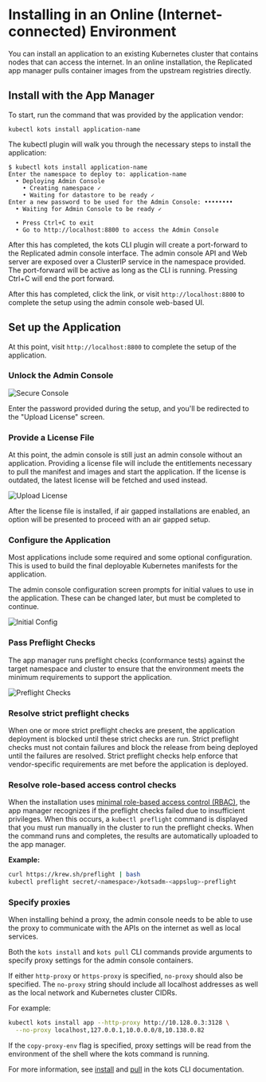 # Installing in an Online (Internet-connected) Environment

You can install an application to an existing Kubernetes cluster that contains nodes that can access the internet.
In an online installation, the Replicated app manager pulls container images from the upstream registries directly.

## Install with the App Manager

To start, run the command that was provided by the application vendor:

```shell
kubectl kots install application-name
```

The kubectl plugin will walk you through the necessary steps to install the application:

```shell
$ kubectl kots install application-name
Enter the namespace to deploy to: application-name
  • Deploying Admin Console
    • Creating namespace ✓
    • Waiting for datastore to be ready ✓
Enter a new password to be used for the Admin Console: ••••••••
  • Waiting for Admin Console to be ready ✓

  • Press Ctrl+C to exit
  • Go to http://localhost:8800 to access the Admin Console

```

After this has completed, the kots CLI plugin will create a port-forward to the Replicated admin console interface.
The admin console API and Web server are exposed over a ClusterIP service in the namespace provided.
The port-forward will be active as long as the CLI is running. Pressing Ctrl+C will end the port forward.

After this has completed, click the link, or visit `http://localhost:8800` to complete the setup using the admin console web-based UI.

## Set up the Application

At this point, visit `http://localhost:8800` to complete the setup of the application.

### Unlock the Admin Console
![Secure Console](/images/secure-console.png)

Enter the password provided during the setup, and you'll be redirected to the "Upload License" screen.

### Provide a License File
At this point, the admin console is still just an admin console without an application.
Providing a license file will include the entitlements necessary to pull the manifest and images and start the application.
If the license is outdated, the latest license will be fetched and used instead.

![Upload License](/images/upload-license.png)

After the license file is installed, if air gapped installations are enabled, an option will be presented to proceed with an air gapped setup.

### Configure the Application

Most applications include some required and some optional configuration.
This is used to build the final deployable Kubernetes manifests for the application.

The admin console configuration screen prompts for initial values to use in the application.
These can be changed later, but must be completed to continue.

![Initial Config](/images/initial-config.png)

### Pass Preflight Checks

The app manager runs preflight checks (conformance tests) against the target namespace and cluster to ensure that the environment meets the minimum requirements to support the application.

![Preflight Checks](/images/preflight-checks.png)

### Resolve strict preflight checks

When one or more strict preflight checks are present, the application deployment is blocked until these strict checks are run. Strict preflight checks must not contain failures and block the release from being deployed until the failures are resolved. Strict preflight checks help enforce that vendor-specific requirements are met before the application is deployed.

### Resolve role-based access control checks

When the installation uses [minimal role-based access control (RBAC)](../reference/custom-resource-application#requireminimalrbacprivileges), the app manager recognizes if the preflight checks failed due to insufficient privileges. When this occurs, a `kubectl preflight` command is displayed that you must run manually in the cluster to run the preflight checks. When the command runs and completes, the results are automatically uploaded to the app manager.

**Example:**

```bash
curl https://krew.sh/preflight | bash
kubectl preflight secret/<namespace>/kotsadm-<appslug>-preflight
```

### Specify proxies

When installing behind a proxy, the admin console needs to be able to use the proxy to communicate with the APIs on the internet as well as local services.

Both the `kots install` and `kots pull` CLI commands provide arguments to specify proxy settings for the admin console containers.

If either `http-proxy` or `https-proxy` is specified, `no-proxy` should also be specified. The `no-proxy` string should include all localhost addresses as well as the local network and Kubernetes cluster CIDRs.

For example:
```bash
kubectl kots install app --http-proxy http://10.128.0.3:3128 \
  --no-proxy localhost,127.0.0.1,10.0.0.0/8,10.138.0.82
```
If the `copy-proxy-env` flag is specified, proxy settings will be read from the environment of the shell where the kots command is running.

For more information, see [install](../reference/kots-cli-install) and [pull](../reference/kots-cli-pull) in the kots CLI documentation.
